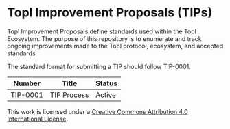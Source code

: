 # Topl Improvement Proposals (TIPs)

Topl Improvement Proposals define standards used within the Topl Ecosystem. The purpose of this repository is to enumerate and track ongoing improvements made to the Topl protocol, ecosystem, and accepted standards.

The standard format for submitting a TIP should follow TIP-0001.


| Number   | Title            | Status |
|----------|------------------|--------|
| [TIP-0001](https://github.com/Topl/tips/tree/tip-0001/TIP-0001) | TIP Process      | Active  |


This work is licensed under a
[Creative Commons Attribution 4.0 International License][cc-by].

[cc-by]: http://creativecommons.org/licenses/by/4.0/
